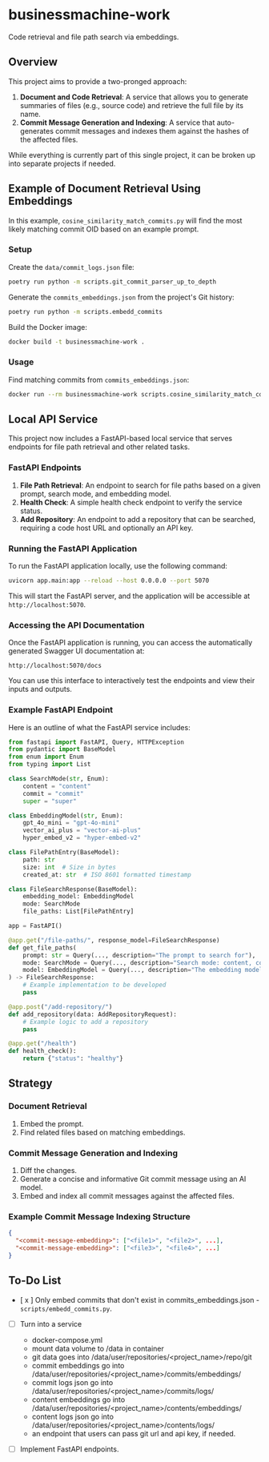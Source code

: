 
# businessmachine-work

Code retrieval and file path search via embeddings.

## Overview

This project aims to provide a two-pronged approach:

1. **Document and Code Retrieval**: A service that allows you to generate summaries of files (e.g., source code) and retrieve the full file by its name.
2. **Commit Message Generation and Indexing**: A service that auto-generates commit messages and indexes them against the hashes of the affected files.

While everything is currently part of this single project, it can be broken up into separate projects if needed.

## Example of Document Retrieval Using Embeddings

In this example, `cosine_similarity_match_commits.py` will find the most likely matching commit OID based on an example prompt.

### Setup

Create the `data/commit_logs.json` file:

```bash
poetry run python -m scripts.git_commit_parser_up_to_depth
```

Generate the `commits_embeddings.json` from the project's Git history:

```bash
poetry run python -m scripts.embedd_commits
```

Build the Docker image:

```bash
docker build -t businessmachine-work .
```

### Usage

Find matching commits from `commits_embeddings.json`:

```bash
docker run --rm businessmachine-work scripts.cosine_similarity_match_commits "What is the first commit."
```

## Local API Service

This project now includes a FastAPI-based local service that serves endpoints for file path retrieval and other related tasks.

### FastAPI Endpoints

1. **File Path Retrieval**: An endpoint to search for file paths based on a given prompt, search mode, and embedding model.
2. **Health Check**: A simple health check endpoint to verify the service status.
3. **Add Repository**: An endpoint to add a repository that can be searched, requiring a code host URL and optionally an API key.

### Running the FastAPI Application

To run the FastAPI application locally, use the following command:

```bash
uvicorn app.main:app --reload --host 0.0.0.0 --port 5070
```

This will start the FastAPI server, and the application will be accessible at `http://localhost:5070`.

### Accessing the API Documentation

Once the FastAPI application is running, you can access the automatically generated Swagger UI documentation at:

```
http://localhost:5070/docs
```

You can use this interface to interactively test the endpoints and view their inputs and outputs.

### Example FastAPI Endpoint

Here is an outline of what the FastAPI service includes:

```python
from fastapi import FastAPI, Query, HTTPException
from pydantic import BaseModel
from enum import Enum
from typing import List

class SearchMode(str, Enum):
    content = "content"
    commit = "commit"
    super = "super"

class EmbeddingModel(str, Enum):
    gpt_4o_mini = "gpt-4o-mini"
    vector_ai_plus = "vector-ai-plus"
    hyper_embed_v2 = "hyper-embed-v2"

class FilePathEntry(BaseModel):
    path: str
    size: int  # Size in bytes
    created_at: str  # ISO 8601 formatted timestamp

class FileSearchResponse(BaseModel):
    embedding_model: EmbeddingModel
    mode: SearchMode
    file_paths: List[FilePathEntry]

app = FastAPI()

@app.get("/file-paths/", response_model=FileSearchResponse)
def get_file_paths(
    prompt: str = Query(..., description="The prompt to search for"),
    mode: SearchMode = Query(..., description="Search mode: content, commit, or super"),
    model: EmbeddingModel = Query(..., description="The embedding model used")
) -> FileSearchResponse:
    # Example implementation to be developed
    pass

@app.post("/add-repository/")
def add_repository(data: AddRepositoryRequest):
    # Example logic to add a repository
    pass

@app.get("/health")
def health_check():
    return {"status": "healthy"}
```

## Strategy

### Document Retrieval

1. Embed the prompt.
2. Find related files based on matching embeddings.

### Commit Message Generation and Indexing

1. Diff the changes.
2. Generate a concise and informative Git commit message using an AI model.
3. Embed and index all commit messages against the affected files.

### Example Commit Message Indexing Structure

```json
{
  "<commit-message-embedding>": ["<file1>", "<file2>", ...],
  "<commit-message-embedding>": ["<file3>", "<file4>", ...]
}
```

## To-Do List

- [ x ] Only embed commits that don't exist in commits_embeddings.json - `scripts/embedd_commits.py`.
- [ ] Turn into a service
     - docker-compose.yml
     - mount data volume to /data in container
     - git data goes into /data/user/repositories/<project_name>/repo/git
     - commit embeddings go into /data/user/repositories/<project_name>/commits/embeddings/
     - commit logs json go into /data/user/repositories/<project_name>/commits/logs/
     - content embeddings go into /data/user/repositories/<project_name>/contents/embeddings/
     - content logs json go into /data/user/repositories/<project_name>/contents/logs/
     - an endpoint that users can pass git url and api key, if needed.

- [ ] Implement FastAPI endpoints.
